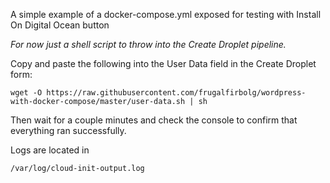 A simple example of a docker-compose.yml exposed for testing with Install On Digital Ocean button

_For now just a shell script to throw into the Create Droplet pipeline._

Copy and paste the following into the User Data field in the Create Droplet form:

```shell
wget -O https://raw.githubusercontent.com/frugalfirbolg/wordpress-with-docker-compose/master/user-data.sh | sh
```

Then wait for a couple minutes and check the console to confirm that everything ran successfully.

Logs are located in

```shell
/var/log/cloud-init-output.log
```
